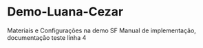 # Demo-Luana-Cezar
Materiais e Configurações na demo SF
Manual de implementação, documentação
teste linha 4
